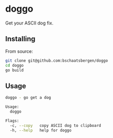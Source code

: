 # doggo

Get your ASCII dog fix.

## Installing

From source:
```sh
git clone git@github.com:bschaatsbergen/doggo
cd doggo
go build
```

## Usage

```sh
doggo - go get a dog

Usage:
  doggo

Flags:
  -c, --copy   copy ASCII dog to clipboard
  -h, --help   help for doggo
```
